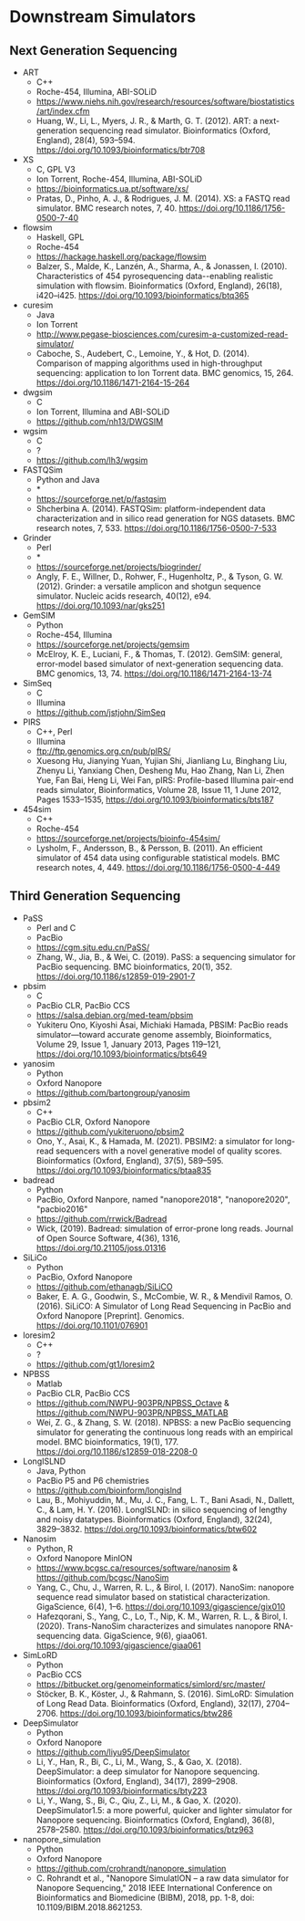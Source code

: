 # Downstream Simulators

## Next Generation Sequencing

- ART
  - C++
  - Roche-454, Illumina, ABI-SOLiD
  - <https://www.niehs.nih.gov/research/resources/software/biostatistics/art/index.cfm>
  - Huang, W., Li, L., Myers, J. R., & Marth, G. T. (2012). ART: a next-generation sequencing read simulator. Bioinformatics (Oxford, England), 28(4), 593–594. <https://doi.org/10.1093/bioinformatics/btr708>
- XS
  - C, GPL V3
  - Ion Torrent, Roche-454, Illumina, ABI-SOLiD
  - <https://bioinformatics.ua.pt/software/xs/>
  - Pratas, D., Pinho, A. J., & Rodrigues, J. M. (2014). XS: a FASTQ read simulator. BMC research notes, 7, 40. <https://doi.org/10.1186/1756-0500-7-40>
- flowsim
  - Haskell, GPL
  - Roche-454
  - <https://hackage.haskell.org/package/flowsim>
  - Balzer, S., Malde, K., Lanzén, A., Sharma, A., & Jonassen, I. (2010). Characteristics of 454 pyrosequencing data--enabling realistic simulation with flowsim. Bioinformatics (Oxford, England), 26(18), i420–i425. <https://doi.org/10.1093/bioinformatics/btq365>
- curesim
  - Java
  - Ion Torrent
  - <http://www.pegase-biosciences.com/curesim-a-customized-read-simulator/>
  - Caboche, S., Audebert, C., Lemoine, Y., & Hot, D. (2014). Comparison of mapping algorithms used in high-throughput sequencing: application to Ion Torrent data. BMC genomics, 15, 264. <https://doi.org/10.1186/1471-2164-15-264>
- dwgsim
  - C
  - Ion Torrent, Illumina and ABI-SOLiD
  - <https://github.com/nh13/DWGSIM>
- wgsim
  - C
  - ?
  - <https://github.com/lh3/wgsim>
- FASTQSim
  - Python and Java
  - \*
  - <https://sourceforge.net/p/fastqsim>
  - Shcherbina A. (2014). FASTQSim: platform-independent data characterization and in silico read generation for NGS datasets. BMC research notes, 7, 533. <https://doi.org/10.1186/1756-0500-7-533>
- Grinder
  - Perl
  - \*
  - <https://sourceforge.net/projects/biogrinder/>
  - Angly, F. E., Willner, D., Rohwer, F., Hugenholtz, P., & Tyson, G. W. (2012). Grinder: a versatile amplicon and shotgun sequence simulator. Nucleic acids research, 40(12), e94. <https://doi.org/10.1093/nar/gks251>
- GemSIM
  - Python
  - Roche-454, Illumina
  - <https://sourceforge.net/projects/gemsim>
  - McElroy, K. E., Luciani, F., & Thomas, T. (2012). GemSIM: general, error-model based simulator of next-generation sequencing data. BMC genomics, 13, 74. <https://doi.org/10.1186/1471-2164-13-74>
- SimSeq
  - C
  - Illumina
  - <https://github.com/jstjohn/SimSeq>
- PIRS
  - C++, Perl
  - Illumina
  - <ftp://ftp.genomics.org.cn/pub/pIRS/>
  - Xuesong Hu, Jianying Yuan, Yujian Shi, Jianliang Lu, Binghang Liu, Zhenyu Li, Yanxiang Chen, Desheng Mu, Hao Zhang, Nan Li, Zhen Yue, Fan Bai, Heng Li, Wei Fan, pIRS: Profile-based Illumina pair-end reads simulator, Bioinformatics, Volume 28, Issue 11, 1 June 2012, Pages 1533–1535, <https://doi.org/10.1093/bioinformatics/bts187>
- 454sim
  - C++
  - Roche-454
  - <https://sourceforge.net/projects/bioinfo-454sim/>
  - Lysholm, F., Andersson, B., & Persson, B. (2011). An efficient simulator of 454 data using configurable statistical models. BMC research notes, 4, 449. <https://doi.org/10.1186/1756-0500-4-449>


## Third Generation Sequencing

- PaSS
  - Perl and C
  - PacBio
  - <https://cgm.sjtu.edu.cn/PaSS/>
  - Zhang, W., Jia, B., & Wei, C. (2019). PaSS: a sequencing simulator for PacBio sequencing. BMC bioinformatics, 20(1), 352. <https://doi.org/10.1186/s12859-019-2901-7>
- pbsim
  - C
  - PacBio CLR, PacBio CCS
  - <https://salsa.debian.org/med-team/pbsim>
  - Yukiteru Ono, Kiyoshi Asai, Michiaki Hamada, PBSIM: PacBio reads simulator—toward accurate genome assembly, Bioinformatics, Volume 29, Issue 1, January 2013, Pages 119–121, <https://doi.org/10.1093/bioinformatics/bts649>
- yanosim
  - Python
  - Oxford Nanopore
  - <https://github.com/bartongroup/yanosim>
- pbsim2
  - C++
  - PacBio CLR, Oxford Nanopore
  - <https://github.com/yukiteruono/pbsim2>
  - Ono, Y., Asai, K., & Hamada, M. (2021). PBSIM2: a simulator for long-read sequencers with a novel generative model of quality scores. Bioinformatics (Oxford, England), 37(5), 589–595. <https://doi.org/10.1093/bioinformatics/btaa835>
- badread
  - Python
  - PacBio, Oxford Nanpore, named "nanopore2018", "nanopore2020", "pacbio2016"
  - <https://github.com/rrwick/Badread>
  - Wick, (2019). Badread: simulation of error-prone long reads. Journal of Open Source Software, 4(36), 1316, <https://doi.org/10.21105/joss.01316>
- SiLiCo
  - Python
  - PacBio, Oxford Nanopore
  - <https://github.com/ethanagb/SiLiCO>
  - Baker, E. A. G., Goodwin, S., McCombie, W. R., & Mendivil Ramos, O. (2016). SiLiCO: A Simulator of Long Read Sequencing in PacBio and Oxford Nanopore [Preprint]. Genomics. <https://doi.org/10.1101/076901>
- loresim2
  - C++
  - ?
  - <https://github.com/gt1/loresim2>
- NPBSS
  - Matlab
  - PacBio CLR, PacBio CCS
  - <https://github.com/NWPU-903PR/NPBSS_Octave> \& <https://github.com/NWPU-903PR/NPBSS_MATLAB>
  - Wei, Z. G., & Zhang, S. W. (2018). NPBSS: a new PacBio sequencing simulator for generating the continuous long reads with an empirical model. BMC bioinformatics, 19(1), 177. <https://doi.org/10.1186/s12859-018-2208-0>
- LongISLND
  - Java, Python
  - PacBio P5 and P6 chemistries
  - <https://github.com/bioinform/longislnd>
  - Lau, B., Mohiyuddin, M., Mu, J. C., Fang, L. T., Bani Asadi, N., Dallett, C., & Lam, H. Y. (2016). LongISLND: in silico sequencing of lengthy and noisy datatypes. Bioinformatics (Oxford, England), 32(24), 3829–3832. <https://doi.org/10.1093/bioinformatics/btw602>
- Nanosim
  - Python, R
  - Oxford Nanopore MinION
  - <https://www.bcgsc.ca/resources/software/nanosim> \& <https://github.com/bcgsc/NanoSim>
  - Yang, C., Chu, J., Warren, R. L., & Birol, I. (2017). NanoSim: nanopore sequence read simulator based on statistical characterization. GigaScience, 6(4), 1–6. <https://doi.org/10.1093/gigascience/gix010>
  - Hafezqorani, S., Yang, C., Lo, T., Nip, K. M., Warren, R. L., & Birol, I. (2020). Trans-NanoSim characterizes and simulates nanopore RNA-sequencing data. GigaScience, 9(6), giaa061. <https://doi.org/10.1093/gigascience/giaa061>
- SimLoRD
  - Python
  - PacBio CCS
  - <https://bitbucket.org/genomeinformatics/simlord/src/master/>
  - Stöcker, B. K., Köster, J., & Rahmann, S. (2016). SimLoRD: Simulation of Long Read Data. Bioinformatics (Oxford, England), 32(17), 2704–2706. <https://doi.org/10.1093/bioinformatics/btw286>
- DeepSimulator
  - Python
  - Oxford Nanopore
  - <https://github.com/liyu95/DeepSimulator>
  - Li, Y., Han, R., Bi, C., Li, M., Wang, S., & Gao, X. (2018). DeepSimulator: a deep simulator for Nanopore sequencing. Bioinformatics (Oxford, England), 34(17), 2899–2908. <https://doi.org/10.1093/bioinformatics/bty223>
  - Li, Y., Wang, S., Bi, C., Qiu, Z., Li, M., & Gao, X. (2020). DeepSimulator1.5: a more powerful, quicker and lighter simulator for Nanopore sequencing. Bioinformatics (Oxford, England), 36(8), 2578–2580. <https://doi.org/10.1093/bioinformatics/btz963>
- nanopore_simulation
  - Python
  - Oxford Nanopore
  - <https://github.com/crohrandt/nanopore_simulation>
  - C. Rohrandt et al., "Nanopore SimulatION – a raw data simulator for Nanopore Sequencing," 2018 IEEE International Conference on Bioinformatics and Biomedicine (BIBM), 2018, pp. 1-8, doi: 10.1109/BIBM.2018.8621253.
